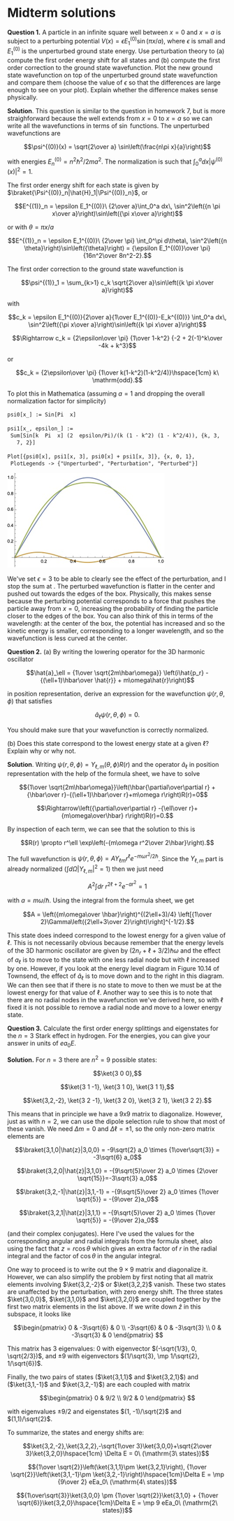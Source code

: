 # Midterm solutions

**Question 1.** A particle in an infinite square well between $x=0$ and $x=a$ is subject to a perturbing potential $V(x) = \epsilon E_1^{(0)}\sin(\pi x/a)$, where $\epsilon$ is small and $E_1^{(0)}$ is the unperturbed ground state energy. Use perturbation theory to (a) compute the first order energy shift for all states and (b) compute the first order correction to the ground state wavefunction. Plot the new ground state wavefunction on top of the unperturbed ground state wavefunction and compare them (choose the value of $\epsilon$ so that the differences are large enough to see on your plot). Explain whether the difference makes sense physically.

**Solution**. This question is similar to the question in homework 7, but is more straighforward because the well extends from $x=0$ to $x=a$ so we can write all the wavefunctions in terms of $\sin$ functions. The unperturbed wavefunctions are 

$$\psi^{(0)}(x) = \sqrt{2\over a} \sin\left(\frac{n\pi x}{a}\right)$$

with energies $E_n^{(0)} = n^2 \hbar^2 / 2ma^2$. The normalization is such that $\int_0^a dx |\psi^{(0)}(x)|^2 = 1$.

The first order energy shift for each state is given by $\braket{\Psi^{(0)}_n|\hat{H}_1|\Psi^{(0)}_n}$, or

$$E^{(1)}_n = \epsilon E_1^{(0)}\ {2\over a}\int_0^a dx\, \sin^2\left({n \pi x\over a}\right)\sin\left({\pi x\over a}\right)$$

or with $\theta = \pi x/a$

$$E^{(1)}_n = \epsilon E_1^{(0)}\ {2\over \pi} \int_0^\pi d\theta\, \sin^2\left({n \theta}\right)\sin\left({\theta}\right) = {\epsilon E_1^{(0)}\over \pi} {16n^2\over 8n^2-2}.$$


The first order correction to the ground state wavefunction is

$$\psi^{(1)}_1 = \sum_{k>1} c_k \sqrt{2\over a}\sin\left({k \pi x\over a}\right)$$

with 

$$c_k = \epsilon E_1^{(0)}{2\over a}{1\over E_1^{(0)}-E_k^{(0)}} \int_0^a dx\, \sin^2\left({\pi x\over a}\right)\sin\left({k \pi x\over a}\right)$$

$$\Rightarrow c_k = {2\epsilon\over \pi} {1\over 1-k^2} {-2 + 2(-1)^k\over -4k + k^3}$$

or

$$c_k = {2\epsilon\over \pi} {1\over k(1-k^2)(1-k^2/4)}\hspace{1cm} k\ \mathrm{odd}.$$

To plot this in Mathematica (assuming $a=1$ and dropping the overall normalization factor for simplicity)

```
psi0[x_] := Sin[Pi  x]

psi1[x_, epsilon_] := 
 Sum[Sin[k  Pi  x] (2  epsilon/Pi)/(k (1 - k^2) (1 - k^2/4)), {k, 3, 
   7, 2}]
   
Plot[{psi0[x], psi1[x, 3], psi0[x] + psi1[x, 3]}, {x, 0, 1}, 
 PlotLegends -> {"Unperturbed", "Perturbation", "Perturbed"}]
```

![plot](MT_Q1_fig1.jpg)

We've set $\epsilon=3$ to be able to clearly see the effect of the perturbation, and I stop the sum at . The perturbed wavefunction is flatter in the center and pushed out towards the edges of the box. Physically, this makes sense because the perturbing potential corresponds to a force that pushes the particle away from $x=0$, increasing the probability of finding the particle closer to the edges of the box. You can also think of this in terms of the wavelength: at the center of the box, the potential has increased and so the kinetic energy is smaller, corresponding to a longer wavelength, and so the wavefunction is less curved at the center.
 

**Question 2.** (a) By writing the lowering operator for the 3D harmonic oscillator

$$\hat{a}_\ell = {1\over \sqrt{2m\hbar\omega}} \left(i\hat{p_r} - {(\ell+1)\hbar\over \hat{r}} + m\omega\hat{r}\right)$$

in position representation, derive an expression for the wavefunction $\psi(r,\theta,\phi)$ that satisfies

$$\hat{a}_\ell \psi(r,\theta,\phi) = 0.$$

You should make sure that your wavefunction is correctly normalized.

(b) Does this state correspond to the lowest energy state at a given $\ell$? Explain why or why not.


**Solution**. Writing $\psi(r,\theta,\phi)=Y_{\ell,m}(\theta,\phi)R(r)$ and the operator $\hat{a}_\ell$ in position representation with the help of the formula sheet, we have to solve

$${1\over \sqrt{2m\hbar\omega}}\left(\hbar{\partial\over\partial r} + {\hbar\over r}-{(\ell+1)\hbar\over r}+m\omega r\right)R(r)=0$$

$$\Rightarrow\left({\partial\over\partial r} -{\ell\over r}+{m\omega\over\hbar} r\right)R(r)=0.$$

By inspection of each term, we can see that the solution to this is

$$R(r) \propto r^\ell \exp\left(-{m\omega r^2\over 2\hbar}\right).$$

The full wavefunction is $\psi(r,\theta,\phi) = A Y_{\ell m} r^\ell e^{-m\omega r^2/2\hbar}$. Since the $Y_{\ell,m}$ part is already normalized ($\int d\Omega |Y_{\ell,m}|^2=1$) then we just need

$$A^2 \int dr\ r^{2\ell+2} e^{-ar^2} = 1$$

with $a=m\omega/\hbar$. Using the integral from the formula sheet, we get

$$A = \left({m\omega\over \hbar}\right)^{(2\ell+3)/4} \left[{1\over 2}\Gamma\left({2\ell+3\over 2}\right)\right]^{-1/2}.$$

This state does indeed correspond to the lowest energy for a given value of $\ell$. This is not necessarily obvious because remember that the energy levels of the 3D harmonic oscillator are given by $(2n_r + \ell + 3/2)\hbar\omega$ and the effect of $a_\ell$ is to move to the state with one less radial node but with $\ell$ increased by one. However, if you look at the energy level diagram in Figure 10.14 of Townsend, the effect of $\hat{a}_\ell$ is to move down and to the right in this diagram. We can then see that if there is no state to move to then we must be at the lowest energy for that value of $\ell$. Another way to see this is to note that there are no radial nodes in the wavefunction we've derived here, so with $\ell$ fixed it is not possible to remove a radial node and move to a lower energy state.

**Question 3.** Calculate the first order energy splittings and eigenstates for the $n=3$ Stark effect in hydrogen. For the energies, you can give your answer in units of $ea_0E$.

**Solution.** For $n=3$ there are $n^2=9$ possible states:

$$\ket{3 0 0},$$

$$\ket{3 1 -1}, \ket{3 1 0}, \ket{3 1 1},$$

$$\ket{3,2,-2}, \ket{3 2 -1}, \ket{3 2 0}, \ket{3 2 1}, \ket{3 2 2}.$$

This means that in principle we have a 9x9 matrix to diagonalize. However, just as with $n=2$, we can use the dipole selection rule to show that most of these vanish. We need $\Delta m =0$ and $\Delta \ell =\pm 1$, so the only non-zero matrix elements are

$$\braket{3,1,0|\hat{z}|3,0,0} = -9\sqrt{2} a_0 \times {1\over\sqrt{3}} = -3\sqrt{6} a_0$$

$$\braket{3,2,0|\hat{z}|3,1,0} = -{9\sqrt{5}\over 2} a_0 \times {2\over \sqrt{15}}=-3\sqrt{3} a_0$$

$$\braket{3,2,-1|\hat{z}|3,1,-1} = -{9\sqrt{5}\over 2} a_0 \times {1\over \sqrt{5}} = -{9\over 2}a_0$$

$$\braket{3,2,1|\hat{z}|3,1,1} = -{9\sqrt{5}\over 2} a_0 \times {1\over \sqrt{5}} = -{9\over 2}a_0$$

(and their complex conjugates). Here I've used the values for the corresponding angular and radial integrals from the formula sheet, also using the fact that $z = r \cos\theta$ which gives an extra factor of $r$ in the radial integral and the factor of $\cos\theta$ in the angular integral.

One way to proceed is to write out the $9\times 9$ matrix and diagonalize it. However, we can also simplify the problem by first noting that all matrix elements involving $\ket{3,2,-2}$ or $\ket{3,2,2}$ vanish. These two states are unaffected by the perturbation, with zero energy shift. The three states $\ket{3,0,0}$, $\ket{3,1,0}$ and $\ket{3,2,0}$ are coupled together by the first two matrix elements in the list above. If we write down $\hat{z}$ in this subspace, it looks like

$$\begin{pmatrix}
0 & -3\sqrt{6} & 0 \\
-3\sqrt{6} & 0 & -3\sqrt{3} \\
0 & -3\sqrt{3} & 0 
\end{pmatrix}
$$

This matrix has 3 eigenvalues: $0$ with eigenvector $(-\sqrt{1/3}, 0, \sqrt{2/3})$, and $\pm 9$ with eigenvectors $(1/\sqrt{3}, \mp 1/\sqrt{2}, 1/\sqrt{6})$.

Finally, the two pairs of states ($\ket{3,1,1}$ and $\ket{3,2,1}$) and ($\ket{3,1,-1}$ and $\ket{3,2,-1}$) are each coupled with matrix

$$\begin{pmatrix}
0 & 9/2 \\
9/2 & 0
\end{pmatrix}
$$

with eigenvalues $\pm 9/2$ and eigenstates $(1, -1)/\sqrt{2}$ and $(1,1)/\sqrt{2}$.

To summarize, the states and energy shifts are:

$$\ket{3,2,-2},\ket{3,2,2},-\sqrt{1\over 3}\ket{3,0,0}+\sqrt{2\over 3}\ket{3,2,0}\hspace{1cm} \Delta E = 0\ (\mathrm{3\ states})$$

$${1\over \sqrt{2}}\left(\ket{3,1,1}\pm \ket{3,2,1}\right),  {1\over \sqrt{2}}\left(\ket{3,1,-1}\pm \ket{3,2,-1}\right)\hspace{1cm}\Delta E = \mp {9\over 2} eEa_0\ (\mathrm{4\ states})$$

$${1\over\sqrt{3}}\ket{3,0,0} \pm {1\over \sqrt{2}}\ket{3,1,0} + {1\over \sqrt{6}}\ket{3,2,0}\hspace{1cm}\Delta E = \mp 9 eEa_0\ (\mathrm{2\ states})$$

